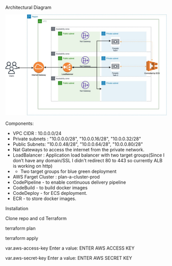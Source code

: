 Architectural Diagram

![alt text](https://github.com/rraisal/ecs-fargate-cluster/blob/main/diagram/planA-ecs.jpg)

Components:

- VPC CIDR : 10.0.0.0/24
- Private subnets : "10.0.0.0/28", "10.0.0.16/28", "10.0.0.32/28"
- Public Subnets: "10.0.0.48/28", "10.0.0.64/28", "10.0.0.80/28"
- Nat Gateways to access the internet from the private network.
- LoadBalancer : Application load balancer with two target groups(Since I don’t have any domain/SSL I didn't redirect 80 to 443 so currently ALB is working on http)
- - Two target groups for blue green deployment 
- AWS Farget Cluster : plan-a-cluster-prod
- CodePipeline - to enable continuous delivery pipeline
- CodeBuild - to build docker images
- CodeDeploy - for ECS deployment.
- ECR - to store docker images.


Installation

Clone repo and cd Terraform

terraform plan

terraform apply


var.aws-access-key
  Enter a value: ENTER AWS ACCESS KEY

var.aws-secret-key
  Enter a value: ENTER AWS SECRET KEY
